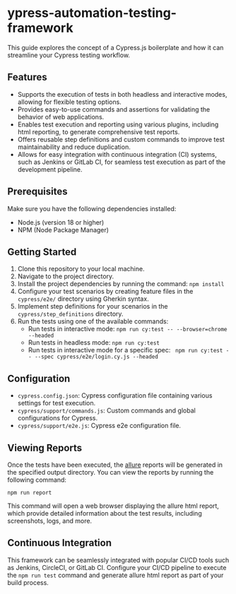 # ypress-automation-testing-framework 

This guide explores the concept of a Cypress.js boilerplate and how it can streamline your Cypress testing workflow.

## Features

- Supports the execution of tests in both headless and interactive modes, allowing for flexible testing options.
- Provides easy-to-use commands and assertions for validating the behavior of web applications.
- Enables test execution and reporting using various plugins, including html reporting, to generate comprehensive test reports.
- Offers reusable step definitions and custom commands to improve test maintainability and reduce duplication.
- Allows for easy integration with continuous integration (CI) systems, such as Jenkins or GitLab CI, for seamless test execution as part of the development pipeline.

## Prerequisites

Make sure you have the following dependencies installed:

- Node.js (version 18 or higher)
- NPM (Node Package Manager)

## Getting Started

1. Clone this repository to your local machine.
2. Navigate to the project directory.
3. Install the project dependencies by running the command: `npm install`
4. Configure your test scenarios by creating feature files in the `cypress/e2e/` directory using Gherkin syntax.
5. Implement step definitions for your scenarios in the `cypress/step_definitions` directory.
6. Run the tests using one of the available commands:
   - Run tests in interactive mode: `npm run cy:test -- --browser=chrome --headed`
   - Run tests in headless mode: `npm run cy:test`
   - Run tests in interactive mode for a specific spec: ` npm run cy:test -- --spec cypress/e2e/login.cy.js --headed`

## Configuration

- `cypress.config.json`: Cypress configuration file containing various settings for test execution.
- `cypress/support/commands.js`: Custom commands and global configurations for Cypress.
- `cypress/support/e2e.js`: Cypress e2e configuration file.

## Viewing Reports
Once the tests have been executed, the [allure](https://allurereport.org/docs/cypress/) reports will be generated in the specified output directory. You can view the reports by running the following command:
```
npm run report
```
This command will open a web browser displaying the allure html report, which provide detailed information about the test results, including screenshots, logs, and more.

## Continuous Integration
This framework can be seamlessly integrated with popular CI/CD tools such as Jenkins, CircleCI, or GitLab CI. Configure your CI/CD pipeline to execute the `npm run test` command and generate allure html report as part of your build process.
